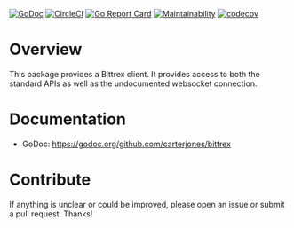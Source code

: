 [![GoDoc](https://godoc.org/github.com/carterjones/bittrex?status.svg)](https://godoc.org/github.com/carterjones/bittrex)
[![CircleCI](https://circleci.com/gh/carterjones/bittrex.svg?style=svg)](https://circleci.com/gh/carterjones/bittrex)
[![Go Report Card](https://goreportcard.com/badge/github.com/carterjones/bittrex)](https://goreportcard.com/report/github.com/carterjones/bittrex)
[![Maintainability](https://api.codeclimate.com/v1/badges/72b107b4b699c431586c/maintainability)](https://codeclimate.com/github/carterjones/bittrex/maintainability)
[![codecov](https://codecov.io/gh/carterjones/bittrex/branch/master/graph/badge.svg)](https://codecov.io/gh/carterjones/bittrex)

# Overview

This package provides a Bittrex client. It provides access to both the standard
APIs as well as the undocumented websocket connection.

# Documentation

- GoDoc: https://godoc.org/github.com/carterjones/bittrex

# Contribute

If anything is unclear or could be improved, please open an issue or submit a
pull request. Thanks!
